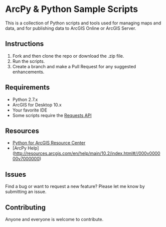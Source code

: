ArcPy & Python Sample Scripts
=========================

This is a collection of Python scripts and tools used for managing maps and data, and for publishing data to ArcGIS Online or ArcGIS Server.

## Instructions

1. Fork and then clone the repo or download the .zip file. 
2. Run the scripts.
3. Create a branch and make a Pull Request for any suggested enhancements.

## Requirements

* Python 2.7.x
* ArcGIS for Desktop 10.x
* Your favorite IDE
* Some scripts require the [Requests API](http://docs.python-requests.org/en/latest/)

## Resources

* [Python for ArcGIS Resource Center](http://resources.arcgis.com/en/communities/python/)
* [ArcPy Help] (http://resources.arcgis.com/en/help/main/10.2/index.html#//000v000000v7000000)

## Issues

Find a bug or want to request a new feature?  Please let me know by submitting an issue.

## Contributing

Anyone and everyone is welcome to contribute. 
